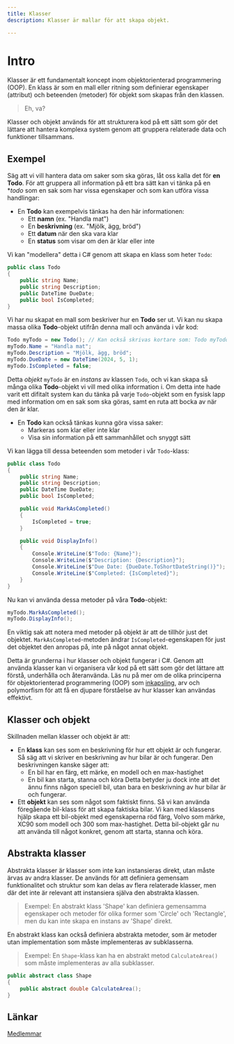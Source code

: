 ```yaml
---
title: Klasser 
description: Klasser är mallar för att skapa objekt.

---
```


# Intro

Klasser är ett fundamentalt koncept inom objektorienterad programmering (OOP). En klass är som en mall eller ritning som definierar egenskaper (attribut) och beteenden (metoder) för objekt som skapas från den klassen.

> Eh, va?

Klasser och objekt används för att strukturera kod på ett sätt som gör det lättare att hantera komplexa system genom att gruppera relaterade data och funktioner tillsammans. 

## Exempel

Säg att vi vill hantera data om saker som ska göras, låt oss kalla det för **en Todo**. För att gruppera all information på ett bra sätt kan vi tänka på en **todo* som en sak som har vissa egenskaper och som kan utföra vissa handlingar:

* En **Todo** kan exempelvis tänkas ha den här informationen:
    * Ett **namn** (ex. "Handla mat")
    * En **beskrivning** (ex. "Mjölk, ägg, bröd")
    * Ett **datum** när den ska vara klar
    * En **status** som visar om den är klar eller inte

Vi kan "modellera" detta i C# genom att skapa en klass som heter `Todo`:

```csharp
public class Todo
{
    public string Name;
    public string Description;
    public DateTime DueDate;
    public bool IsCompleted;
}
```

Vi har nu skapat en mall som beskriver hur en **Todo** ser ut. Vi kan nu skapa massa olika **Todo**-objekt utifrån denna mall och använda i vår kod:

```csharp
Todo myTodo = new Todo(); // Kan också skrivas kortare som: Todo myTodo = new();
myTodo.Name = "Handla mat";
myTodo.Description = "Mjölk, ägg, bröd";
myTodo.DueDate = new DateTime(2024, 5, 1);
myTodo.IsCompleted = false;
```

Detta *objekt* `myTodo` är en *instans* av klassen `Todo`, och vi kan skapa så många olika **Todo**-objekt vi vill med olika information i. Om detta inte hade varit ett difitalt system kan du tänka på varje `Todo`-objekt som en fysisk lapp med information om en sak som ska göras, samt en ruta att bocka av när den är klar.

* En **Todo** kan också tänkas kunna göra vissa saker:
    * Markeras som klar eller inte klar
    * Visa sin information på ett sammanhållet och snyggt sätt

Vi kan lägga till dessa beteenden som metoder i vår `Todo`-klass:

```csharp
public class Todo
{
    public string Name;
    public string Description;
    public DateTime DueDate;
    public bool IsCompleted;

    public void MarkAsCompleted()
    {
        IsCompleted = true;
    }

    public void DisplayInfo()
    {
        Console.WriteLine($"Todo: {Name}");
        Console.WriteLine($"Description: {Description}");
        Console.WriteLine($"Due Date: {DueDate.ToShortDateString()}");
        Console.WriteLine($"Completed: {IsCompleted}");
    }
}
```

Nu kan vi använda dessa metoder på våra **Todo**-objekt:

```csharp
myTodo.MarkAsCompleted();
myTodo.DisplayInfo();
```
En viktig sak att notera med metoder på objekt är att de tillhör just det objektet. `MarkAsCompleted`-metoden ändrar `IsCompleted`-egenskapen för just det objektet den anropas på, inte på något annat objekt. 

Detta är grunderna i hur klasser och objekt fungerar i C#. Genom att använda klasser kan vi organisera vår kod på ett sätt som gör det lättare att förstå, underhålla och återanvända. Läs nu på mer om de olika principerna för objektorienterad programmering (OOP) som [inkapsling](./encapsulation.md), arv och polymorfism för att få en djupare förståelse av hur klasser kan användas effektivt.

## Klasser och objekt

Skillnaden mellan klasser och objekt är att:

* En **klass** kan ses som en beskrivning för hur ett objekt är och fungerar. Så säg att vi skriver en beskrivning av hur bilar är och fungerar. Den beskrivningen kanske säger att:
    * En bil har en färg, ett märke, en modell och en max-hastighet
    * En bil kan starta, stanna och köra
Detta betyder ju dock inte att det ännu finns någon speciell bil, utan bara en beskrivning av hur bilar är och fungerar.
* Ett **objekt** kan ses som något som faktiskt finns. Så vi kan använda föregående bil-klass för att skapa faktiska bilar. Vi kan med klassens hjälp skapa ett bil-objekt med egenskaperna röd färg, Volvo som märke, XC90 som modell och 300 som max-hastighet. Detta bil-objekt går nu att använda till något konkret, genom att starta, stanna och köra.

## Abstrakta klasser

Abstrakta klasser är klasser som inte kan instansieras direkt, utan måste ärvas av andra klasser. De används för att definiera gemensam funktionalitet och struktur som kan delas av flera relaterade klasser, men där det inte är relevant att instansiera själva den abstrakta klassen.

> Exempel: En abstrakt klass 'Shape' kan definiera gemensamma egenskaper och metoder för olika former som 'Circle' och 'Rectangle',
> men du kan inte skapa en instans av 'Shape' direkt. 

En abstrakt klass kan också definiera abstrakta metoder, som är metoder utan implementation som måste implementeras av subklasserna.

> Exempel: En `Shape`-klass kan ha en abstrakt metod `CalculateArea()` som måste implementeras av alla subklasser.

```csharp
public abstract class Shape
{
    public abstract double CalculateArea();
}
```

## Länkar

[Medlemmar](https://learn.microsoft.com/en-us/dotnet/csharp/programming-guide/classes-and-structs/members)
